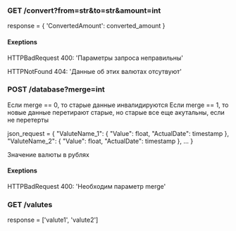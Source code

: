 ### GET /convert?from=str&to=str&amount=int
response = {
    'ConvertedAmount': converted_amount
}

#### Exeptions 

HTTPBadRequest
400: 'Параметры запроса неправильны'

HTTPNotFound
404: 'Данные об этих валютах отсутвуют'


### POST /database?merge=int
Если merge == 0, то старые данные инвалидируются
Если merge == 1, то новые данные перетирают старые, но старые все еще акутальны, если не перетерты

json_request = {
    "ValuteName_1": {
        "Value": float,
        "ActualDate": timestamp
    },
    "ValuteName_2": {
        "Value": float,
        "ActualDate": timestamp
    },
    ...
}

Значение валюты в рублях

#### Exeptions

HTTPBadRequest
400: 'Необходим параметр merge'

### GET /valutes
response = ['valute1', 'valute2']
